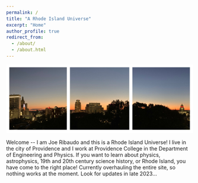 ```yaml
---
permalink: /
title: "A Rhode Island Universe"
excerpt: "Home"
author_profile: true
redirect_from: 
  - /about/
  - /about.html
---
```


![Providence from Prospect Terrace](../images/pvdpano.JPG)

Welcome -- I am Joe Ribaudo and this is a Rhode Island Universe! I live in the city of Providence and I work at Providence College in the Department of Engineering and Physics. If you want to learn about physics, astrophysics, 19th and 20th century science history, or Rhode Island, you have come to the right place! Currently overhauling the entire site, so nothing works at the moment. Look for updates in late 2023...
